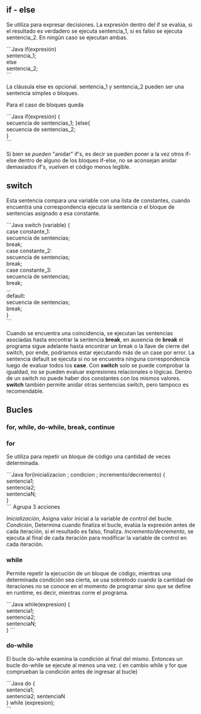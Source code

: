 
## if - else
Se utiliza para expresar decisiones. La expresión dentro del if se evalúa, si el resultado es verdadero se ejecuta sentencia_1, si es falso se ejecuta sentencia_2. En ningún caso se ejecutan ambas.

´´´Java
        if(expresión)  
          sentencia_1;  
        else  
          sentencia_2;  
´´´

La cláusula else es opcional. sentencia_1 y sentencia_2 pueden ser una sentencia simples o bloques. 

Para el caso de bloques queda

´´´Java
        if(expresión) {  
          secuencia de sentencias_1; 
        }else{  
          secuencia de sentencias_2;  
        }  
´´´
        
Si bien se *pueden* "anidar" if's, es decir se pueden poner a la vez otros if-else dentro de alguno de los bloques if-else, no se aconsejan anidar demasiados if's, vuelven el código menos legible.

## switch

Esta sentencia compara una variable con una lista de constantes, cuando encuentra una correspondencia ejecuta la sentencia o el bloque de sentencias asignado a esa constante.

´´´Java
switch (variable) {  
  case constante_1:  
        secuencia de sentencias;  
        break;  
  case constante_2:  
         secuencia de sentencias;  
         break;  
  case constante_3:  
         secuencia de sentencias;  
         break;  
  ...  
  default:  
         secuencia de sentencias;  
         break;  
}  
´´´

Cuando se encuentra una coincidencia, se ejecutan las sentencias asociadas hasta encontrar la sentencia **break**, en ausencia de **break** el programa sigue adelante hasta encontrar un break o la llave de cierre del switch, por ende, podríamos estar ejecutando más de un case por error. La sentencia default se ejecuta si no se encuentra ninguna correspondencia luego de evaluar todos los **case**. Con **switch** solo se puede comprobar la igualdad, no se pueden evaluar expresiones relacionales o lógicas. Dentro de un switch no puede haber dos constantes con los mismos valores. **switch** también permite anidar otras sentencias switch, pero tampoco es recomendable.

## Bucles

### for, while, do-while, break, continue

### for

Se utiliza para repetir un bloque de código una cantidad de veces determinada.

´´´Java
for(inicializacion ; condicion ; incremento/decremento) {  
    sentencia1;  
    sentencia2;  
    sentenciaN;  
}  
´´´
Agrupa 3 acciones 

*Inicialización*, Asigna valor inicial a la variable de control del bucle.
*Condición*, Determina cuando finaliza el bucle, evalúa la expresión antes de cada iteración, si el resultado es falso, finaliza. 
*Incremento/decremento*, se ejecuta al final de cada iteración para modificar la variable de control en cada iteración.

### while
Permite repetir la ejecución de un bloque de código, mientras una determinada condición sea cierta, se usa sobretodo cuando la cantidad de iteraciones no se conoce en el momento de programar sino que se define en runtime, es decir, mientras corre el programa.

´´´Java
while(expresion) {  
    sentencia1;  
    sentencia2;  
sentenciaN;  
}
´´´

### do-while
El bucle do-while examina la condición al final del mismo. Entonces un bucle do-while se ejecute al menos una vez. ( en cambio while y for que comprueban la condición antes de ingresar al bucle)

´´´Java
do {  
    sentencia1;  
    sentencia2;
    sentenciaN  
} while (expresion);  
´´´



